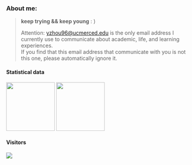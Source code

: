 

### About me:

>    **keep trying && keep young** 
>   :  )
>    
>   Attention: yzhou96@ucmerced.edu is the only email address I currently use to communicate about academic, life, and learning experiences.  
>   If you find that this email address that communicate with you is not this one, please automatically ignore it.
> 

#### Statistical data


<img height="130px" src="https://github-readme-stats.vercel.app/api/top-langs/?username=yaoyunzhou&layout=compact&langs_count=8&hide_title=true&hide_border=true&hide=css,stylus,html,javascript,pug" alt=""> <img height="130px" src="https://github-readme-stats.vercel.app/api?username=yaoyunzhou&show_icons=true&include_all_commits=true&hide_title=true&hide_border=true&hide=css,stylus,html,javascript,pug" alt="">




#### Visitors

![](https://count.getloli.com/get/@yaoyunzhou?theme=gelbooru)



